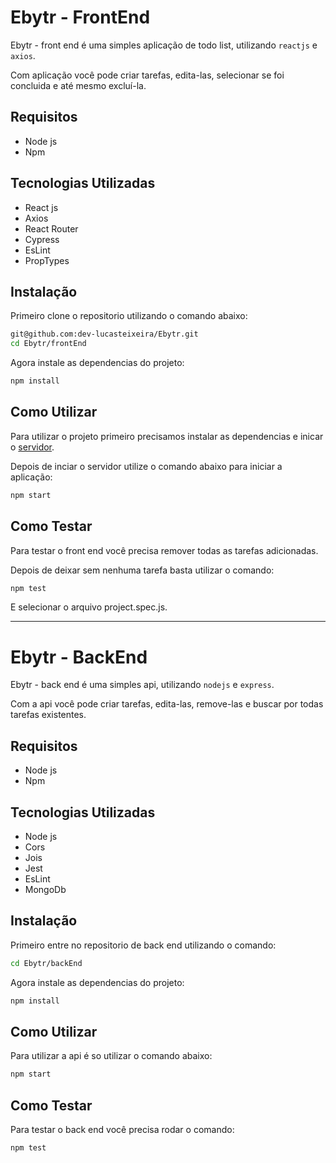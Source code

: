 # Ebytr - FrontEnd

Ebytr - front end é uma simples aplicação de todo list, utilizando `reactjs` e `axios`.

Com aplicação você pode criar tarefas, edita-las, selecionar se foi concluida e até
mesmo excluí-la. 


## Requisitos

- Node js
- Npm

## Tecnologias Utilizadas

- React js
- Axios
- React Router
- Cypress
- EsLint
- PropTypes


## Instalação

Primeiro clone o repositorio utilizando o comando abaixo:

```bash
git@github.com:dev-lucasteixeira/Ebytr.git
cd Ebytr/frontEnd
```

Agora instale as dependencias do projeto:

```bash
npm install
```

## Como Utilizar

Para utilizar o projeto primeiro precisamos instalar as dependencias e inicar o [servidor](#ebytr---backend).

Depois de inciar o servidor utilize o comando abaixo para iniciar a aplicação:

```bash
npm start
```

## Como Testar

Para testar o front end você precisa remover todas as tarefas adicionadas.

Depois de deixar sem nenhuma tarefa basta utilizar o comando:

```bash
npm test
```

E selecionar o arquivo project.spec.js.

---

# Ebytr - BackEnd

Ebytr - back end é uma simples api, utilizando `nodejs` e `express`.

Com a api você pode criar tarefas, edita-las, remove-las e buscar 
por todas tarefas existentes.


## Requisitos

- Node js
- Npm

## Tecnologias Utilizadas

- Node js
- Cors
- Jois
- Jest
- EsLint
- MongoDb


## Instalação

Primeiro entre no repositorio de back end utilizando o comando:

```bash
cd Ebytr/backEnd
```

Agora instale as dependencias do projeto:

```bash
npm install
```

## Como Utilizar

Para utilizar a api é so utilizar o comando abaixo:

```bash
npm start
```

## Como Testar

Para testar o back end você precisa rodar o comando:

```bash
npm test
```

